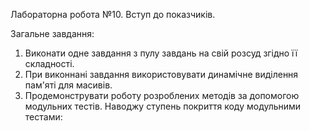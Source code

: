 

Лабораторна робота №10. Вступ до показчиків.

Загальне завдання: 
1) Виконати одне завдання з пулу завдань на свій розсуд згідно її складності.
2) При виконнані завдання використовувати динамічне виділення пам'яті для масивів.
3) Продемонструвати роботу розроблених методів за допомогою модульних тестів.
    Наводжу ступень покриття коду модульними тестами:
